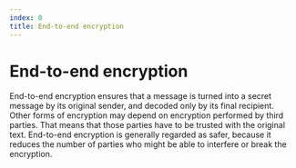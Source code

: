 ```yaml
---
index: 0
title: End-to-end encryption
---
```

# End-to-end encryption

End-to-end encryption ensures that a message is turned into a secret message by its original sender, and decoded only by its final recipient. Other forms of encryption may depend on encryption performed by third parties. That means that those parties have to be trusted with the original text. End-to-end encryption is generally regarded as safer, because it reduces the number of parties who might be able to interfere or break the encryption.
